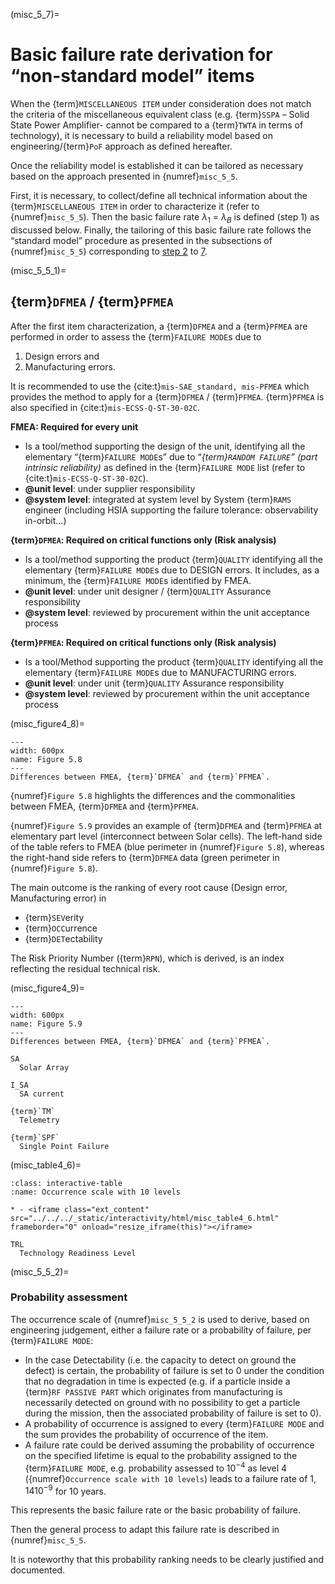 (misc_5_7)=
# Basic failure rate derivation for “non-standard model” items
When the {term}`MISCELLANEOUS ITEM` under consideration does not match the criteria of the miscellaneous equivalent class (e.g. {term}`SSPA` – Solid State Power Amplifier- cannot be compared to a {term}`TWTA` in terms of technology), it is necessary to build a reliability model based on engineering/{term}`PoF` approach as defined hereafter.

Once the reliability model is established it can be tailored as necessary based on the approach presented in {numref}`misc_5_5`.

First, it is necessary, to collect/define all technical information about the {term}`MISCELLANEOUS ITEM` in order to characterize it (refer to {numref}`misc_5_5`). Then the basic failure rate $\lambda_{1}$ = $\lambda_{B}$ is defined (step 1) as discussed below. Finally, the tailoring of this basic failure rate follows the “standard model” procedure as presented in the subsections of {numref}`misc_5_5`) corresponding to [step 2](misc_step2) to [7](misc_step7).


(misc_5_5_1)=
## {term}`DFMEA` / {term}`PFMEA`

After the first item characterization, a {term}`DFMEA` and a {term}`PFMEA` are performed in order to assess the {term}`FAILURE MODE`s due to 

1. Design errors and
2. Manufacturing errors.

It is recommended to use the {cite:t}`mis-SAE_standard, mis-PFMEA` which provides the method to apply for a {term}`DFMEA` / {term}`PFMEA`. {term}`PFMEA` is also specified in {cite:t}`mis-ECSS-Q-ST-30-02C`.

**FMEA: Required for every unit**

* Is a tool/method supporting the design of the unit, identifying all the elementary “{term}`FAILURE MODE`s” due to “_{term}`RANDOM FAILURE`” (part intrinsic reliability)_ as defined in the {term}`FAILURE MODE` list (refer to {cite:t}`mis-ECSS-Q-ST-30-02C`). 
* **@unit level**: under supplier responsibility
* **@system level**: integrated at system level by System {term}`RAMS` engineer (including HSIA supporting the failure tolerance: observability in-orbit…)

**{term}`DFMEA`: Required on critical functions only (Risk analysis)**

* Is a tool/method supporting the product {term}`QUALITY` identifying all the elementary {term}`FAILURE MODE`s due to DESIGN errors. It includes, as a minimum, the {term}`FAILURE MODE`s identified by FMEA.
* **@unit level**: under unit designer / {term}`QUALITY` Assurance responsibility
* **@system level**: reviewed by procurement within the unit acceptance process

**{term}`PFMEA`: Required on critical functions only (Risk analysis)**

* Is a tool/Method supporting the product {term}`QUALITY` identifying all the elementary {term}`FAILURE MODE`s due to MANUFACTURING errors.
* **@unit level**: under unit {term}`QUALITY` Assurance responsibility
* **@system level**: reviewed by procurement within the unit acceptance process

(misc_figure4_8)=
```{figure} ../../picture/figure4_8.png
---
width: 600px
name: Figure 5.8
---
Differences between FMEA, {term}`DFMEA` and {term}`PFMEA`.
```

{numref}`Figure 5.8` highlights the differences and the commonalities between FMEA, {term}`DFMEA` and {term}`PFMEA`.

{numref}`Figure 5.9`  provides an example of {term}`DFMEA` and {term}`PFMEA` at elementary part level (interconnect between Solar cells). The left-hand side of the table refers to FMEA (blue perimeter in {numref}`Figure 5.8`), whereas the right-hand side refers to {term}`DFMEA` data (green perimeter in {numref}`Figure 5.8`).

The main outcome is the ranking of every root cause (Design error, Manufacturing error) in

* {term}`SEV`erity
* {term}`OCC`urrence
* {term}`DET`ectability

The Risk Priority Number ({term}`RPN`), which is derived, is an index reflecting the residual technical risk.

(misc_figure4_9)=
```{figure} ../../picture/figure4_10.png
---
width: 600px
name: Figure 5.9
---
Differences between FMEA, {term}`DFMEA` and {term}`PFMEA`.
```

```{glossary}
SA
  Solar Array

I_SA
  SA current

{term}`TM`
  Telemetry

{term}`SPF`
  Single Point Failure
```



(misc_table4_6)=
```{list-table} Occurrence scale with 10 levels
:class: interactive-table
:name: Occurrence scale with 10 levels

* - <iframe class="ext_content" src="../../../_static/interactivity/html/misc_table4_6.html" frameborder="0" onload="resize_iframe(this)"></iframe>
```


```{glossary}
TRL
  Technology Readiness Level
```


(misc_5_5_2)=
### Probability assessment

The occurrence scale of {numref}`misc_5_5_2` is used to derive, based on engineering judgement, either a failure rate or a probability of failure, per {term}`FAILURE MODE`:

* In the case Detectability (i.e. the capacity to detect on ground the defect) is certain, the probability of failure is set to 0 under the condition that no degradation in time is expected (e.g.  if a particle inside a {term}`RF PASSIVE PART` which originates from manufacturing is necessarily detected on ground with no possibility to get a particle during the mission, then the associated probability of failure is set to 0).
* A probability of occurrence is assigned to every {term}`FAILURE MODE` and the sum provides the probability of occurrence of the item.
* A failure rate could be derived assuming the probability of occurrence on the specified lifetime is equal to the probability assigned to the {term}`FAILURE MODE`, e.g. probability assessed to $10^{-4}$ as level 4 ({numref}`Occurrence scale with 10 levels`) leads to a failure rate of $1,14 10^{-9}$ for 10 years.


This represents the basic failure rate or the basic probability of failure.

Then the general process to adapt this failure rate is described in {numref}`misc_5_5`.

It is noteworthy that this probability ranking needs to be clearly justified and documented.
